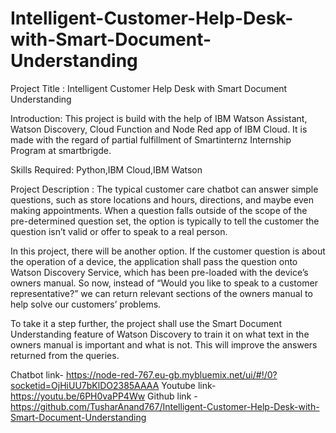 # Intelligent-Customer-Help-Desk-with-Smart-Document-Understanding
Project Title :
Intelligent Customer Help Desk with Smart Document Understanding

Introduction:
This project is build with the help of IBM Watson Assistant, Watson Discovery, Cloud Function and Node Red app of IBM Cloud. It is made with the regard of partial fulfillment of Smartinternz Internship Program at smartbrigde.

Skills Required:
Python,IBM Cloud,IBM Watson

Project Description :
The typical customer care chatbot can answer simple questions, such as store locations and hours, directions, and maybe even making appointments. When a question falls outside of the scope of the pre-determined question set, the option is typically to tell the customer the question isn’t valid or offer to speak to a real person.

In this project, there will be another option. If the customer question is about the operation of a device, the application shall pass the question onto Watson Discovery Service, which has been pre-loaded with the device’s owners manual. So now, instead of “Would you like to speak to a customer representative?” we can return relevant sections of the owners manual to help solve our customers’ problems.

To take it a step further, the project shall use the Smart Document Understanding feature of Watson Discovery to train it on what text in the owners manual is important and what is not. This will improve the answers returned from the queries.


Chatbot link- https://node-red-767.eu-gb.mybluemix.net/ui/#!/0?socketid=OjHiUU7bKlDO2385AAAA
Youtube link- https://youtu.be/6PH0vaPP4Ww
Github link - https://github.com/TusharAnand767/Intelligent-Customer-Help-Desk-with-Smart-Document-Understanding
